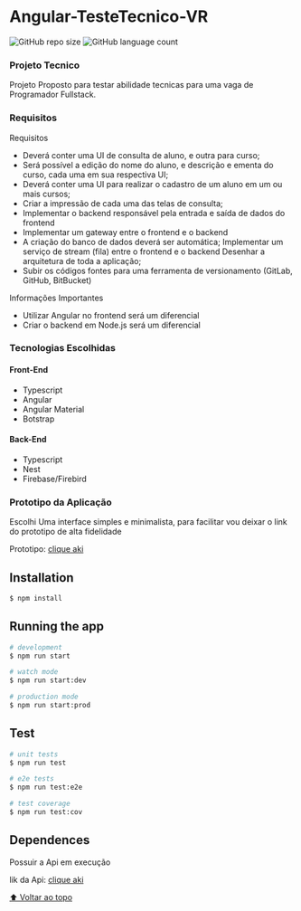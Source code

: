 # Angular-TesteTecnico-VR

![GitHub repo size](https://img.shields.io/github/repo-size/AllanGaiteiro/NestJs-Angular-TesteTecnico-VR-Cursos?style=for-the-badge)
![GitHub language count](https://img.shields.io/github/languages/count/AllanGaiteiro/NestJs-Angular-TesteTecnico-VR-Cursos?style=for-the-badge)

### Projeto Tecnico

Projeto Proposto para testar abilidade tecnicas para uma vaga de Programador Fullstack.

### Requisitos

Requisitos

- Deverá conter uma UI de consulta de aluno, e outra para curso;
- Será possível a edição do nome do aluno, e descrição e ementa do curso, cada uma em sua respectiva UI;
- Deverá conter uma UI para realizar o cadastro de um aluno em um ou mais cursos;
- Criar a impressão de cada uma das telas de consulta;
- Implementar o backend responsável pela entrada e saída de dados do frontend
- Implementar um gateway entre o frontend e o backend
- A criação do banco de dados deverá ser automática;
  Implementar um serviço de stream (fila) entre o frontend e o backend
  Desenhar a arquitetura de toda a aplicação;
- Subir os códigos fontes para uma ferramenta de versionamento (GitLab, GitHub, BitBucket)

Informações Importantes

- Utilizar Angular no frontend será um diferencial
- Criar o backend em Node.js será um diferencial

### Tecnologias Escolhidas

#### Front-End

- Typescript
- Angular
- Angular Material
- Botstrap

#### Back-End

- Typescript
- Nest
- Firebase/Firebird

### Prototipo da Aplicação

Escolhi Uma interface simples e minimalista, para facilitar vou deixar o link do prototipo de alta fidelidade

Prototipo: [clique aki](https://www.figma.com/proto/xySk0dp8tY0y0SQQG0CUEu/vr-courses?node-id=10%3A479&scaling=min-zoom&page-id=0%3A1&starting-point-node-id=10%3A235)

## Installation

```bash
$ npm install
```

## Running the app

```bash
# development
$ npm run start

# watch mode
$ npm run start:dev

# production mode
$ npm run start:prod
```

## Test

```bash
# unit tests
$ npm run test

# e2e tests
$ npm run test:e2e

# test coverage
$ npm run test:cov
```

## Dependences

Possuir a Api em execução

lik da Api: [clique aki](https://github.com/AllanGaiteiro/NestJs-TesteTecnico-VR)

[⬆ Voltar ao topo](#Angular-TesteTecnico-VR)<br>
